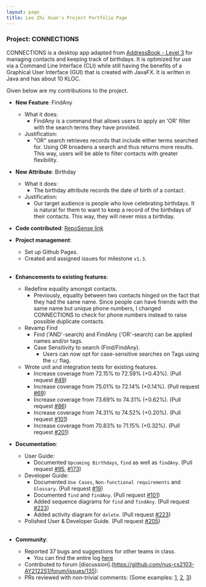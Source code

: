 ```yaml
---
layout: page
title: Lee Zhi Xuan's Project Portfolio Page
---
```


### Project: CONNECTIONS

CONNECTIONS is a desktop app adapted from [AddressBook - Level 3](https://se-education.org/addressbook-level3/) for managing contacts and keeping track of birthdays.
It is optimized for use via a Command Line Interface (CLI) while still having the benefits of a Graphical User Interface (GUI) that is created with JavaFX.
It is written in Java and has about 10 KLOC.

Given below are my contributions to the project.

* **New Feature**: FindAny
  * What it does:
    * FindAny is a command that allows users to apply an 'OR' filter with the search terms they have provided.
  * Justification:
    * "OR" search retrieves records that include either terms searched for. Using OR broadens a search and thus returns more results.
      This way, users will be able to filter contacts with greater flexibility.
      <br>
* **New Attribute**: Birthday
  * What it does:
    * The birthday attribute records the date of birth of a contact.
  * Justification:
    * Our target audience is people who love celebrating birthdays. It is natural for them to want to keep a
      record of the birthdays of their contacts. This way, they will never miss a birthday.
      <br>

* **Code contributed**: [RepoSense link](https://nus-cs2103-ay2122s1.github.io/tp-dashboard/?search=&sort=groupTitle&sortWithin=title&timeframe=commit&mergegroup=&groupSelect=groupByRepos&breakdown=true&checkedFileTypes=docs~functional-code~test-code~other&since=2021-09-17&tabOpen=true&tabType=authorship&zFR=false&tabAuthor=leezhixuan&tabRepo=AY2122S1-CS2103-F09-4%2Ftp%5Bmaster%5D&authorshipIsMergeGroup=false&authorshipFileTypes=docs~functional-code~test-code&authorshipIsBinaryFileTypeChecked=false)

* **Project management**:
  * Set up Github Pages.
  * Created and assigned issues for milestone `v1.3`.
  <br>
* **Enhancements to existing features**:
  * Redefine equality amongst contacts.
    * Previously, equality between two contacts hinged on the fact that they had the same name. Since people
      can have friends with the same name but unique phone numbers, I changed CONNECTIONS to check for phone
      numbers instead to raise possible duplicate contacts.
  * Revamp Find
    * Find ('AND'-search) and FindAny ('OR'-search) can be applied names and/or tags.
    * Case Sensitivity to search (Find/FindAny).
      * Users can now opt for case-sensitive searches on Tags using the `c/` flag.
  * Wrote unit and integration tests for existing features.
    * Increase coverage from 72.15% to 72.59% (+0.43%). (Pull request [\#49](https://github.com/AY2122S1-CS2103-F09-4/tp/pull/49))
    * Increase coverage from 75.01% to 72.14% (+0.14%). (Pull request [\#69](https://github.com/AY2122S1-CS2103-F09-4/tp/pull/69))
    * Increase coverage from 73.69% to 74.31% (+0.62%). (Pull request [\#86](https://github.com/AY2122S1-CS2103-F09-4/tp/pull/86))
    * Increase coverage from 74.31% to 74.52% (+0.20%). (Pull request [\#101](https://github.com/AY2122S1-CS2103-F09-4/tp/pull/101))
    * Increase coverage from 70.83% to 71.15% (+0.32%). (Pull request [\#201](https://github.com/AY2122S1-CS2103-F09-4/tp/pull/201))
      <br>

* **Documentation**:
  * User Guide:
    * Documented `Upcoming Birthdays`, `find` as well as `findAny`. (Pull request [\#95](https://github.com/AY2122S1-CS2103-F09-4/tp/pull/95), [\#173](https://github.com/AY2122S1-CS2103-F09-4/tp/pull/173))
  * Developer Guide:
    * Documented `Use Cases`, `Non-functional requirements` and `Glossary`. (Pull request [\#19](https://github.com/AY2122S1-CS2103-F09-4/tp/pull/19))
    * Documented `find` and `findAny`. (Pull request [\#101](https://github.com/AY2122S1-CS2103-F09-4/tp/pull/101))
    * Added sequence diagrams for `find` and `findAny`. (Pull request [\#223](https://github.com/AY2122S1-CS2103-F09-4/tp/pull/223))
    * Added activity diagram for `delete`. (Pull request [\#223](https://github.com/AY2122S1-CS2103-F09-4/tp/pull/223))
  * Polished User & Developer Guide. (Pull request [\#205](https://github.com/AY2122S1-CS2103-F09-4/tp/pull/205))
  <br>

* **Community**:
  * Reported 37 bugs and suggestions for other teams in class.
    * You can find the entire log [here](https://github.com/leezhixuan/ped)
  * Contributed to forum [discussion].(https://github.com/nus-cs2103-AY2122S1/forum/issues/135):
  * PRs reviewed with non-trivial comments: (Some examples: [1](https://github.com/AY2122S1-CS2103-F09-4/tp/pull/42),
    [2](https://github.com/AY2122S1-CS2103-F09-4/tp/pull/94), [3](https://github.com/AY2122S1-CS2103-F09-4/tp/pull/119))
